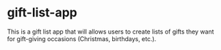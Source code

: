 # gift-list-app
This is a gift list app that will allows users to create lists of gifts they want for gift-giving occasions (Christmas, birthdays, etc.).
